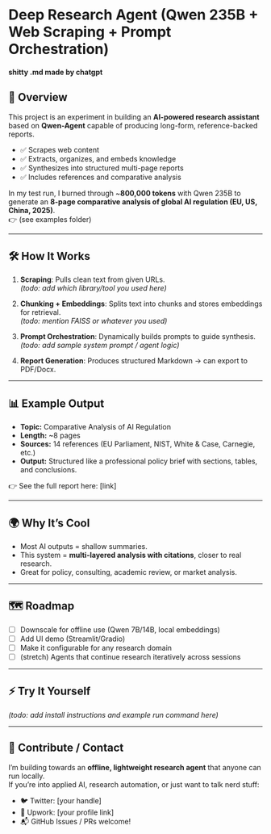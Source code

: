 # Deep Research Agent (Qwen 235B + Web Scraping + Prompt Orchestration)
####  shitty .md made by chatgpt
## 🚀 Overview
This project is an experiment in building an **AI-powered research assistant** based on **Qwen-Agent** capable of producing long-form, reference-backed reports.  

- ✅ Scrapes web content  
- ✅ Extracts, organizes, and embeds knowledge  
- ✅ Synthesizes into structured multi-page reports  
- ✅ Includes references and comparative analysis  

In my test run, I burned through ~**800,000 tokens** with Qwen 235B to generate an **8-page comparative analysis of global AI regulation (EU, US, China, 2025)**.  
👉  (see examples folder)

---

## 🛠 How It Works
1. **Scraping**: Pulls clean text from given URLs.  
   *(todo: add which library/tool you used here)*  

2. **Chunking + Embeddings**: Splits text into chunks and stores embeddings for retrieval.  
   *(todo: mention FAISS or whatever you used)*  

3. **Prompt Orchestration**: Dynamically builds prompts to guide synthesis.  
   *(todo: add sample system prompt / agent logic)*  

4. **Report Generation**: Produces structured Markdown → can export to PDF/Docx.  

---

## 📊 Example Output
- **Topic:** Comparative Analysis of AI Regulation  
- **Length:** ~8 pages  
- **Sources:** 14 references (EU Parliament, NIST, White & Case, Carnegie, etc.)  
- **Output:** Structured like a professional policy brief with sections, tables, and conclusions.  

👉 See the full report here: [link]  

---

## 🌍 Why It’s Cool
- Most AI outputs = shallow summaries.  
- This system = **multi-layered analysis with citations**, closer to real research.  
- Great for policy, consulting, academic review, or market analysis.  

---

## 🗺 Roadmap
- [ ] Downscale for offline use (Qwen 7B/14B, local embeddings)  
- [ ] Add UI demo (Streamlit/Gradio)  
- [ ] Make it configurable for any research domain  
- [ ] (stretch) Agents that continue research iteratively across sessions  

---

## ⚡️ Try It Yourself
*(todo: add install instructions and example run command here)*  

---

## 🙌 Contribute / Contact
I’m building towards an **offline, lightweight research agent** that anyone can run locally.  
If you’re into applied AI, research automation, or just want to talk nerd stuff:  
- 🐦 Twitter: [your handle]  
- 💼 Upwork: [your profile link]  
- 📬 GitHub Issues / PRs welcome!  


